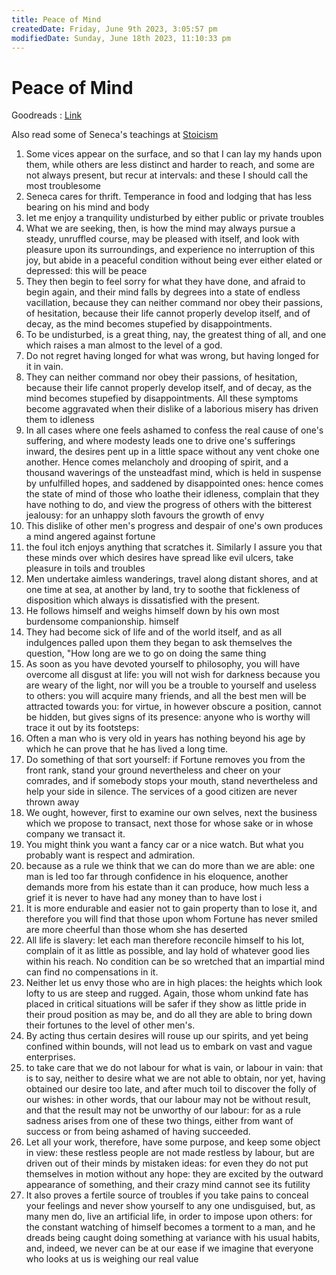 ```yaml
---
title: Peace of Mind
createdDate: Friday, June 9th 2023, 3:05:57 pm
modifiedDate: Sunday, June 18th 2023, 11:10:33 pm
---
```


# Peace of Mind

Goodreads : [Link](https://www.goodreads.com/book/show/33597739-peace-of-mind)

Also read some of Seneca's teachings at [Stoicism](Living/Stoicism.md)

1. Some vices appear on the surface, and so that I can lay my hands upon them, while others are less distinct and harder to reach, and some are not always present, but recur at intervals: and these I should call the most troublesome
2. Seneca cares for thrift. Temperance in food and lodging that has less bearing on his mind and body
3. let me enjoy a tranquility undisturbed by either public or private troubles
4. What we are seeking, then, is how the mind may always pursue a steady, unruffled course, may be pleased with itself, and look with pleasure upon its surroundings, and experience no interruption of this joy, but abide in a peaceful condition without being ever either elated or depressed: this will be peace
5. They then begin to feel sorry for what they have done, and afraid to begin again, and their mind falls by degrees into a state of endless vacillation, because they can neither command nor obey their passions, of hesitation, because their life cannot properly develop itself, and of decay, as the mind becomes stupefied by disappointments.
6. To be undisturbed, is a great thing, nay, the greatest thing of all, and one which raises a man almost to the level of a god.
7. Do not regret having longed for what was wrong, but having longed for it in vain.
8. They can neither command nor obey their passions, of hesitation, because their life cannot properly develop itself, and of decay, as the mind becomes stupefied by disappointments. All these symptoms become aggravated when their dislike of a laborious misery has driven them to idleness
9. In all cases where one feels ashamed to confess the real cause of one's suffering, and where modesty leads one to drive one's sufferings inward, the desires pent up in a little space without any vent choke one another. Hence comes melancholy and drooping of spirit, and a thousand waverings of the unsteadfast mind, which is held in suspense by unfulfilled hopes, and saddened by disappointed ones: hence comes the state of mind of those who loathe their idleness, complain that they have nothing to do, and view the progress of others with the bitterest jealousy: for an unhappy sloth favours the growth of envy
10. This dislike of other men's progress and despair of one's own produces a mind angered against fortune
11. the foul itch enjoys anything that scratches it. Similarly I assure you that these minds over which desires have spread like evil ulcers, take pleasure in toils and troubles
12. Men undertake aimless wanderings, travel along distant shores, and at one time at sea, at another by land, try to soothe that fickleness of disposition which always is dissatisfied with the present.
13. He follows himself and weighs himself down by his own most burdensome companionship. himself
14. They had become sick of life and of the world itself, and as all indulgences palled upon them they began to ask themselves the question, "How long are we to go on doing the same thing
15. As soon as you have devoted yourself to philosophy, you will have overcome all disgust at life: you will not wish for darkness because you are weary of the light, nor will you be a trouble to yourself and useless to others: you will acquire many friends, and all the best men will be attracted towards you: for virtue, in however obscure a position, cannot be hidden, but gives signs of its presence: anyone who is worthy will trace it out by its footsteps:
16. Often a man who is very old in years has nothing beyond his age by which he can prove that he has lived a long time.
17. Do something of that sort yourself: if Fortune removes you from the front rank, stand your ground nevertheless and cheer on your comrades, and if somebody stops your mouth, stand nevertheless and help your side in silence. The services of a good citizen are never thrown away
18. We ought, however, first to examine our own selves, next the business which we propose to transact, next those for whose sake or in whose company we transact it.
19. You might think you want a fancy car or a nice watch. But what you probably want is respect and admiration.
20. because as a rule we think that we can do more than we are able: one man is led too far through confidence in his eloquence, another demands more from his estate than it can produce, how much less a grief it is never to have had any money than to have lost i
21. It is more endurable and easier not to gain property than to lose it, and therefore you will find that those upon whom Fortune has never smiled are more cheerful than those whom she has deserted
22. All life is slavery: let each man therefore reconcile himself to his lot, complain of it as little as possible, and lay hold of whatever good lies within his reach. No condition can be so wretched that an impartial mind can find no compensations in it.
23. Neither let us envy those who are in high places: the heights which look lofty to us are steep and rugged. Again, those whom unkind fate has placed in critical situations will be safer if they show as little pride in their proud position as may be, and do all they are able to bring down their fortunes to the level of other men's.
24. By acting thus certain desires will rouse up our spirits, and yet being confined within bounds, will not lead us to embark on vast and vague enterprises.
25. to take care that we do not labour for what is vain, or labour in vain: that is to say, neither to desire what we are not able to obtain, nor yet, having obtained our desire too late, and after much toil to discover the folly of our wishes: in other words, that our labour may not be without result, and that the result may not be unworthy of our labour: for as a rule sadness arises from one of these two things, either from want of success or from being ashamed of having succeeded.
26. Let all your work, therefore, have some purpose, and keep some object in view: these restless people are not made restless by labour, but are driven out of their minds by mistaken ideas: for even they do not put themselves in motion without any hope: they are excited by the outward appearance of something, and their crazy mind cannot see its futility
27. It also proves a fertile source of troubles if you take pains to conceal your feelings and never show yourself to any one undisguised, but, as many men do, live an artificial life, in order to impose upon others: for the constant watching of himself becomes a torment to a man, and he dreads being caught doing something at variance with his usual habits, and, indeed, we never can be at our ease if we imagine that everyone who looks at us is weighing our real value
